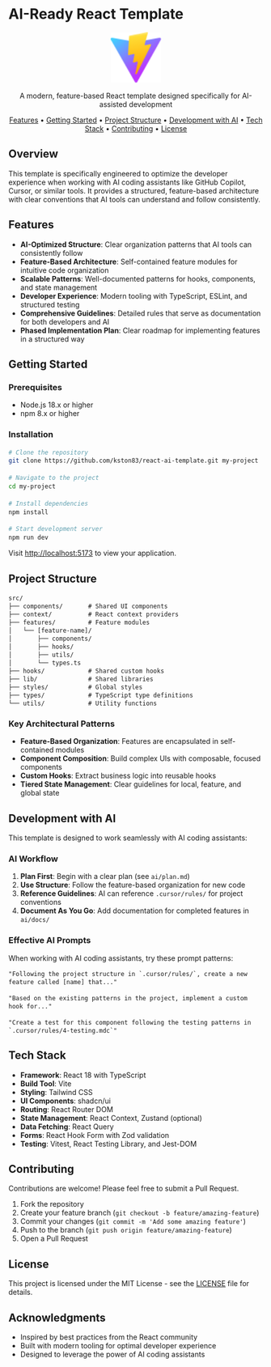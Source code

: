 # AI-Ready React Template

<p align="center">
  <img src="public/vite.svg" alt="AI-Ready React Template" width="100" />
</p>

<p align="center">
  A modern, feature-based React template designed specifically for AI-assisted development
</p>

<p align="center">
  <a href="#features">Features</a> •
  <a href="#getting-started">Getting Started</a> •
  <a href="#project-structure">Project Structure</a> •
  <a href="#development-with-ai">Development with AI</a> •
  <a href="#tech-stack">Tech Stack</a> •
  <a href="#contributing">Contributing</a> •
  <a href="#license">License</a>
</p>

## Overview

This template is specifically engineered to optimize the developer experience when working with AI coding assistants like GitHub Copilot, Cursor, or similar tools. It provides a structured, feature-based architecture with clear conventions that AI tools can understand and follow consistently.

## Features

- **AI-Optimized Structure**: Clear organization patterns that AI tools can consistently follow
- **Feature-Based Architecture**: Self-contained feature modules for intuitive code organization
- **Scalable Patterns**: Well-documented patterns for hooks, components, and state management
- **Developer Experience**: Modern tooling with TypeScript, ESLint, and structured testing
- **Comprehensive Guidelines**: Detailed rules that serve as documentation for both developers and AI
- **Phased Implementation Plan**: Clear roadmap for implementing features in a structured way

## Getting Started

### Prerequisites

- Node.js 18.x or higher
- npm 8.x or higher

### Installation

```bash
# Clone the repository
git clone https://github.com/kston83/react-ai-template.git my-project

# Navigate to the project
cd my-project

# Install dependencies
npm install

# Start development server
npm run dev
```

Visit [http://localhost:5173](http://localhost:5173) to view your application.

## Project Structure

```
src/
├── components/       # Shared UI components
├── context/          # React context providers
├── features/         # Feature modules
│   └── [feature-name]/
│       ├── components/
│       ├── hooks/
│       ├── utils/
│       └── types.ts
├── hooks/            # Shared custom hooks
├── lib/              # Shared libraries
├── styles/           # Global styles
├── types/            # TypeScript type definitions
└── utils/            # Utility functions
```

### Key Architectural Patterns

- **Feature-Based Organization**: Features are encapsulated in self-contained modules
- **Component Composition**: Build complex UIs with composable, focused components
- **Custom Hooks**: Extract business logic into reusable hooks
- **Tiered State Management**: Clear guidelines for local, feature, and global state

## Development with AI

This template is designed to work seamlessly with AI coding assistants:

### AI Workflow

1. **Plan First**: Begin with a clear plan (see `ai/plan.md`)
2. **Use Structure**: Follow the feature-based organization for new code
3. **Reference Guidelines**: AI can reference `.cursor/rules/` for project conventions
4. **Document As You Go**: Add documentation for completed features in `ai/docs/`

### Effective AI Prompts

When working with AI coding assistants, try these prompt patterns:

```
"Following the project structure in `.cursor/rules/`, create a new feature called [name] that..."

"Based on the existing patterns in the project, implement a custom hook for..."

"Create a test for this component following the testing patterns in `.cursor/rules/4-testing.mdc`"
```

## Tech Stack

- **Framework**: React 18 with TypeScript
- **Build Tool**: Vite
- **Styling**: Tailwind CSS
- **UI Components**: shadcn/ui
- **Routing**: React Router DOM
- **State Management**: React Context, Zustand (optional)
- **Data Fetching**: React Query
- **Forms**: React Hook Form with Zod validation
- **Testing**: Vitest, React Testing Library, and Jest-DOM

## Contributing

Contributions are welcome! Please feel free to submit a Pull Request.

1. Fork the repository
2. Create your feature branch (`git checkout -b feature/amazing-feature`)
3. Commit your changes (`git commit -m 'Add some amazing feature'`)
4. Push to the branch (`git push origin feature/amazing-feature`)
5. Open a Pull Request

## License

This project is licensed under the MIT License - see the [LICENSE](LICENSE) file for details.

## Acknowledgments

- Inspired by best practices from the React community
- Built with modern tooling for optimal developer experience
- Designed to leverage the power of AI coding assistants

